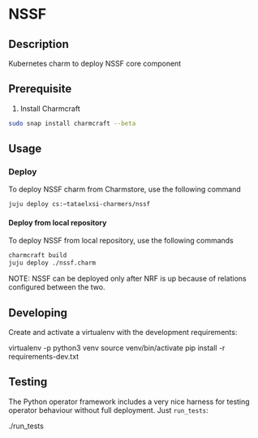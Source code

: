 <!--
 Copyright 2020 Tata Elxsi

 Licensed under the Apache License, Version 2.0 (the License); you may
 not use this file except in compliance with the License. You may obtain
 a copy of the License at

         http://www.apache.org/licenses/LICENSE-2.0

 Unless required by applicable law or agreed to in writing, software
 distributed under the License is distributed on an AS IS BASIS, WITHOUT
 WARRANTIES OR CONDITIONS OF ANY KIND, either express or implied. See the
 License for the specific language governing permissions and limitations
 under the License.

 For those usages not covered by the Apache License, Version 2.0 please
 contact: canonical@tataelxsi.onmicrosoft.com

 To get in touch with the maintainers, please contact:
 canonical@tataelxsi.onmicrosoft.com
-->

# NSSF

## Description

Kubernetes charm to deploy NSSF core component

## Prerequisite

1. Install Charmcraft

```bash
sudo snap install charmcraft --beta
```

## Usage

### Deploy

To deploy NSSF charm from Charmstore, use the following command

```bash
juju deploy cs:~tataelxsi-charmers/nssf
```

#### Deploy from local repository

To deploy NSSF from local repository, use the following commands

```bash
charmcraft build
juju deploy ./nssf.charm
```

NOTE: NSSF can be deployed only after NRF is up because of
relations configured between the two.

## Developing

Create and activate a virtualenv with the development requirements:

virtualenv -p python3 venv
source venv/bin/activate
pip install -r requirements-dev.txt

## Testing

The Python operator framework includes a very nice harness for testing
operator behaviour without full deployment. Just `run_tests`:

./run_tests
